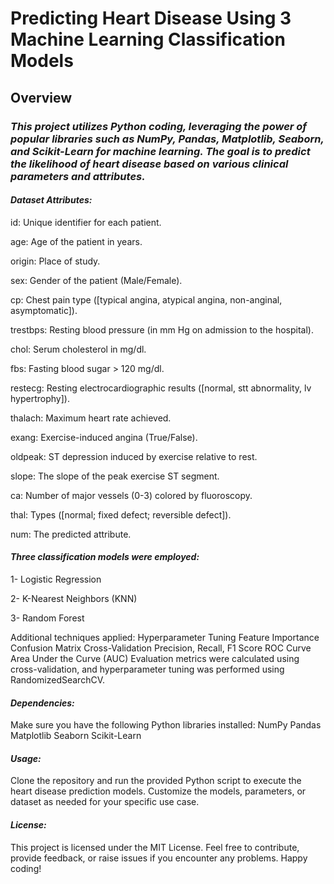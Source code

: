 # Predicting Heart Disease Using 3 Machine Learning Classification Models


## Overview
### *This project utilizes Python coding, leveraging the power of popular libraries such as NumPy, Pandas, Matplotlib, Seaborn, and Scikit-Learn for machine learning. The goal is to predict the likelihood of heart disease based on various clinical parameters and attributes.*




#### *Dataset Attributes:*
id: Unique identifier for each patient.

age: Age of the patient in years.

origin: Place of study.

sex: Gender of the patient (Male/Female).

cp: Chest pain type ([typical angina, atypical angina, non-anginal, asymptomatic]).

trestbps: Resting blood pressure (in mm Hg on admission to the hospital).

chol: Serum cholesterol in mg/dl.

fbs: Fasting blood sugar > 120 mg/dl.

restecg: Resting electrocardiographic results ([normal, stt abnormality, lv hypertrophy]).

thalach: Maximum heart rate achieved.

exang: Exercise-induced angina (True/False).

oldpeak: ST depression induced by exercise relative to rest.

slope: The slope of the peak exercise ST segment.

ca: Number of major vessels (0-3) colored by fluoroscopy.

thal: Types ([normal; fixed defect; reversible defect]).

num: The predicted attribute.




#### *Three classification models were employed:*
1- Logistic Regression

2- K-Nearest Neighbors (KNN)

3- Random Forest

Additional techniques applied:
Hyperparameter Tuning
Feature Importance
Confusion Matrix
Cross-Validation
Precision, Recall, F1 Score
ROC Curve
Area Under the Curve (AUC)
Evaluation metrics were calculated using cross-validation, and hyperparameter tuning was performed using RandomizedSearchCV.



#### *Dependencies:*
Make sure you have the following Python libraries installed:
NumPy
Pandas
Matplotlib
Seaborn
Scikit-Learn



#### *Usage:*
Clone the repository and run the provided Python script to execute the heart disease prediction models. Customize the models, parameters, or dataset as needed for your specific use case.



#### *License:*
This project is licensed under the MIT License.
Feel free to contribute, provide feedback, or raise issues if you encounter any problems. Happy coding!
